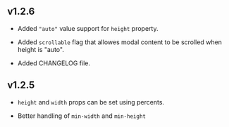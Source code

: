 ## v1.2.6

* Added `"auto"` value support for `height` property.

* Added `scrollable` flag that allowes modal content to be scrolled when height is "auto".

* Added CHANGELOG file.

## v1.2.5

* `height` and `width` props can be set using percents.

* Better handling of `min-width` and `min-height`